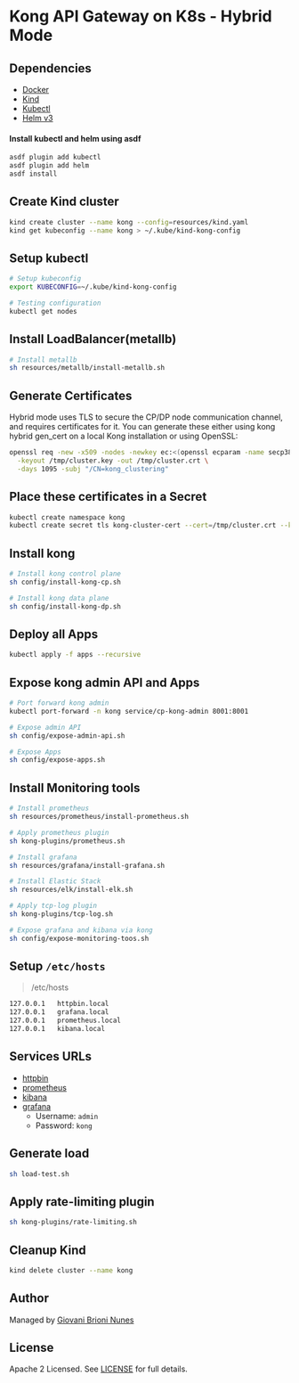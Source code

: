 # Kong API Gateway on K8s - Hybrid Mode

## Dependencies

- [Docker](https://docs.docker.com/engine/install/)
- [Kind](https://kind.sigs.k8s.io/docs/user/quick-start/#installation)
- [Kubectl](https://kubernetes.io/docs/tasks/tools/)
- [Helm v3](https://helm.sh/docs/intro/install/)


#### Install kubectl and helm using asdf

```bash
asdf plugin add kubectl
asdf plugin add helm
asdf install
```

## Create Kind cluster

```bash
kind create cluster --name kong --config=resources/kind.yaml
kind get kubeconfig --name kong > ~/.kube/kind-kong-config
```

## Setup kubectl

```bash
# Setup kubeconfig
export KUBECONFIG=~/.kube/kind-kong-config

# Testing configuration
kubectl get nodes
```

## Install LoadBalancer(metallb)

```bash
# Install metallb
sh resources/metallb/install-metallb.sh
```

## Generate Certificates
Hybrid mode uses TLS to secure the CP/DP node communication channel, and requires certificates for it. You can generate these either using kong hybrid gen_cert on a local Kong installation or using OpenSSL:
```bash
openssl req -new -x509 -nodes -newkey ec:<(openssl ecparam -name secp384r1) \
  -keyout /tmp/cluster.key -out /tmp/cluster.crt \
  -days 1095 -subj "/CN=kong_clustering"
```

## Place these certificates in a Secret
```bash
kubectl create namespace kong
kubectl create secret tls kong-cluster-cert --cert=/tmp/cluster.crt --key=/tmp/cluster.key -n kong
```
## Install kong

```bash
# Install kong control plane
sh config/install-kong-cp.sh

# Install kong data plane
sh config/install-kong-dp.sh
```
## Deploy all Apps
```bash
kubectl apply -f apps --recursive
```

## Expose kong admin API and Apps
```bash
# Port forward kong admin
kubectl port-forward -n kong service/cp-kong-admin 8001:8001

# Expose admin API
sh config/expose-admin-api.sh

# Expose Apps
sh config/expose-apps.sh
```

## Install Monitoring tools

```bash
# Install prometheus
sh resources/prometheus/install-prometheus.sh

# Apply prometheus plugin
sh kong-plugins/prometheus.sh

# Install grafana
sh resources/grafana/install-grafana.sh

# Install Elastic Stack
sh resources/elk/install-elk.sh

# Apply tcp-log plugin
sh kong-plugins/tcp-log.sh

# Expose grafana and kibana via kong
sh config/expose-monitoring-toos.sh
```

## Setup `/etc/hosts`

> /etc/hosts
```bash
127.0.0.1	httpbin.local
127.0.0.1	grafana.local
127.0.0.1	prometheus.local
127.0.0.1   kibana.local
```

## Services URLs

- [httpbin](http://httpbin.local)
- [prometheus](http://prometheus.local)
- [kibana](http://kibana.local)
- [grafana](http://grafana.local)
    - Username: `admin`
    - Password: `kong`


## Generate load

```bash
sh load-test.sh
```

## Apply rate-limiting plugin

```bash
sh kong-plugins/rate-limiting.sh
```
## Cleanup Kind

```bash
kind delete cluster --name kong
```

## Author

Managed by [Giovani Brioni Nunes](https://github.com/giovanibrioni)

## License

Apache 2 Licensed. See [LICENSE](https://github.com/giovanibrioni/kong-k8s/blob/master/LICENSE) for full details.